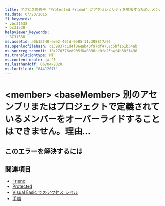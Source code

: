 ```yaml
---
title: アクセス修飾子 'Protected Friend' がアクセシビリティを拡張するため、メンバー <member> は別のアセンブリまたはプロジェクトで定義されているメンバー <baseMember> をオーバーライドできません。 代わりに 'Protected' を使用してください。
ms.date: 07/20/2015
f1_keywords:
- vbc31538
- bc31538
helpviewer_keywords:
- BC31538
ms.assetid: a0b13f40-eee2-46fd-9e85-11c3988f7a95
ms.openlocfilehash: c139837c1d4f86eab43f97df4758c5bf161b34ab
ms.sourcegitcommit: f8c270376ed905f6a8896ce0fe25b4f4b38ff498
ms.translationtype: MT
ms.contentlocale: ja-JP
ms.lasthandoff: 06/04/2020
ms.locfileid: "84412076"
---
```

# <a name="member-member-cannot-override-member-basemember-defined-in-another-assemblyproject-because"></a>\<member> \<baseMember> 別のアセンブリまたはプロジェクトで定義されているメンバーをオーバーライドすることはできません。理由...

## <a name="to-correct-this-error"></a>このエラーを解決するには

## <a name="see-also"></a>関連項目

- [Friend](../language-reference/modifiers/friend.md)
- [Protected](../language-reference/modifiers/protected.md)
- [Visual Basic でのアクセス レベル](../programming-guide/language-features/declared-elements/access-levels.md)
- [手順](../programming-guide/language-features/procedures/index.md)
